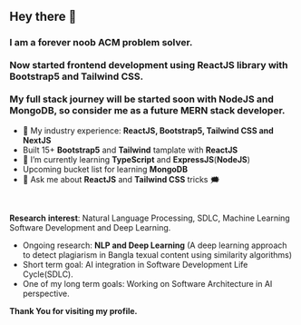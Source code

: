 ## Hey there 👋

### I am a forever noob ACM problem solver. <br/><br/>Now started **frontend development** using **ReactJS** library with **Bootstrap5** and **Tailwind CSS**. <br/><br/> My full stack journey will be started soon with **NodeJS** and **MongoDB**, so consider me as a future **MERN stack developer**.

- 🔭 My industry experience:  **ReactJS, Bootstrap5, Tailwind CSS and NextJS**
- Built 15+ **Bootstrap5** and **Tailwind** tamplate with **ReactJS**
- 🌱 I’m currently learning **TypeScript** and **ExpressJS**(**NodeJS**)
- Upcoming bucket list for learning **MongoDB**
- 💬 Ask me about **ReactJS** and **Tailwind CSS** tricks :right_anger_bubble:
<br/>

**Research** **interest**: Natural Language Processing, SDLC, Machine Learning Software Development and Deep Learning.
- Ongoing research: **NLP and Deep Learning** (A deep learning approach to detect plagiarism in Bangla texual content using similarity algorithms)
- Short term goal: AI integration in Software Development Life Cycle(SDLC).
- One of my long term goals: Working on Software Architecture in AI perspective.

**Thank You for visiting my profile.**

<!--
**unmad24/unmad24** is a ✨ _special_ ✨ repository because its `README.md` (this file) appears on your GitHub profile.

Here are some ideas to get you started:

- 🔭 I’m currently working on ...
- 🌱 I’m currently learning ...
- 👯 I’m looking to collaborate on ...
- 🤔 I’m looking for help with ...
- 💬 Ask me about ...
- 📫 How to reach me: ...
- 😄 Pronouns: ...
- ⚡ Fun fact: ...
-->
